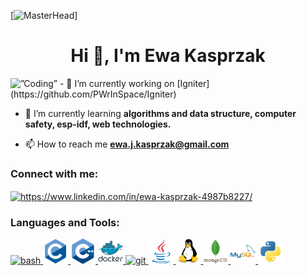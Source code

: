[![MasterHead](https://blogger.googleusercontent.com/img/b/R29vZ2xl/AVvXsEiMixvHxCD9MAsqYqcb72QM0Iv695y70C9K1Bk-S5GE8V8Uk7Nykb0J-h2ClDXsjHoNbjOCNqXMUKkW33jYCGwbQQaPQKRSPPBEtEioJyj6lRxwMwOHZ7ayg4Y2ASQHVrCJ-bbVGiSluDXVsxYleyXcBjV2bkN72Mml4VuCt7YiD1nhk_Hr8kySUuhGsRJc/s900-rw/studio-ghibli-backgrounds-10.png)]
<h1 align="center">Hi 👋, I'm Ewa Kasprzak</h1>
<img align=”right” alt=”Coding” width=”400” src=”https://media2.giphy.com/media/KXECBV0GkdCX6/giphy.gif?cid=6c09b952uhj8ccqfdr2509milt9ircnq8vs3ol278vkbt00x&ep=v1_internal_gif_by_id&rid=giphy.gif&ct=g”>
- 🔭 I’m currently working on [Igniter](https://github.com/PWrInSpace/Igniter)

- 🌱 I’m currently learning **algorithms and data structure, computer safety, esp-idf, web technologies.**

- 📫 How to reach me **ewa.j.kasprzak@gmail.com**

<h3 align="left">Connect with me:</h3>
<p align="left">
<a href="https://linkedin.com/in/https://www.linkedin.com/in/ewa-kasprzak-4987b8227/" target="blank"><img align="center" src="https://raw.githubusercontent.com/rahuldkjain/github-profile-readme-generator/master/src/images/icons/Social/linked-in-alt.svg" alt="https://www.linkedin.com/in/ewa-kasprzak-4987b8227/" height="30" width="40" /></a>
</p>

<h3 align="left">Languages and Tools:</h3>
<p align="left"> <a href="https://www.gnu.org/software/bash/" target="_blank" rel="noreferrer"> <img src="https://www.vectorlogo.zone/logos/gnu_bash/gnu_bash-icon.svg" alt="bash" width="40" height="40"/> </a> <a href="https://www.cprogramming.com/" target="_blank" rel="noreferrer"> <img src="https://raw.githubusercontent.com/devicons/devicon/master/icons/c/c-original.svg" alt="c" width="40" height="40"/> </a> <a href="https://www.w3schools.com/cpp/" target="_blank" rel="noreferrer"> <img src="https://raw.githubusercontent.com/devicons/devicon/master/icons/cplusplus/cplusplus-original.svg" alt="cplusplus" width="40" height="40"/> </a> <a href="https://www.docker.com/" target="_blank" rel="noreferrer"> <img src="https://raw.githubusercontent.com/devicons/devicon/master/icons/docker/docker-original-wordmark.svg" alt="docker" width="40" height="40"/> </a> <a href="https://git-scm.com/" target="_blank" rel="noreferrer"> <img src="https://www.vectorlogo.zone/logos/git-scm/git-scm-icon.svg" alt="git" width="40" height="40"/> </a> <a href="https://www.java.com" target="_blank" rel="noreferrer"> <img src="https://raw.githubusercontent.com/devicons/devicon/master/icons/java/java-original.svg" alt="java" width="40" height="40"/> </a> <a href="https://www.linux.org/" target="_blank" rel="noreferrer"> <img src="https://raw.githubusercontent.com/devicons/devicon/master/icons/linux/linux-original.svg" alt="linux" width="40" height="40"/> </a> <a href="https://www.mongodb.com/" target="_blank" rel="noreferrer"> <img src="https://raw.githubusercontent.com/devicons/devicon/master/icons/mongodb/mongodb-original-wordmark.svg" alt="mongodb" width="40" height="40"/> </a> <a href="https://www.mysql.com/" target="_blank" rel="noreferrer"> <img src="https://raw.githubusercontent.com/devicons/devicon/master/icons/mysql/mysql-original-wordmark.svg" alt="mysql" width="40" height="40"/> </a> <a href="https://www.python.org" target="_blank" rel="noreferrer"> <img src="https://raw.githubusercontent.com/devicons/devicon/master/icons/python/python-original.svg" alt="python" width="40" height="40"/> </a> </p>

